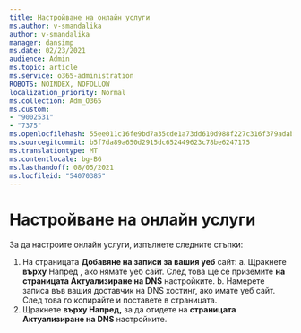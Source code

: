 ```yaml
---
title: Настройване на онлайн услуги
ms.author: v-smandalika
author: v-smandalika
manager: dansimp
ms.date: 02/23/2021
audience: Admin
ms.topic: article
ms.service: o365-administration
ROBOTS: NOINDEX, NOFOLLOW
localization_priority: Normal
ms.collection: Adm_O365
ms.custom:
- "9002531"
- "7375"
ms.openlocfilehash: 55ee011c16fe9bd7a35cde1a73dd610d988f227c316f379adab0483973ab903d
ms.sourcegitcommit: b5f7da89a650d2915dc652449623c78be6247175
ms.translationtype: MT
ms.contentlocale: bg-BG
ms.lasthandoff: 08/05/2021
ms.locfileid: "54070385"
---
```

# <a name="set-up-online-services"></a>Настройване на онлайн услуги

За да настроите онлайн услуги, изпълнете следните стъпки:

1. На страницата **Добавяне на записи за вашия уеб** сайт: a. Щракнете **върху** Напред , ако нямате уеб сайт. След това ще се приземите **на страницата Актуализиране на DNS** настройките.
    b. Намерете записа във вашия доставчик на DNS хостинг, ако имате уеб сайт. След това го копирайте и поставете в страницата.
2. Щракнете **върху Напред,** за да отидете на **страницата Актуализиране на DNS** настройките.